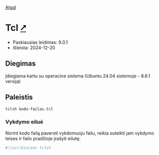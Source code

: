 [Atgal](./readme.md)

# Tcl [&#x2B67;](https://www.tcl-lang.org/)

* Paskiausias leidimas: 9.0.1
* Išleista: 2024-12-20

## Diegimas

Įdiegiama kartu su operacine sistema (Ubuntu 24.04 sistemoje - 8.6.1 versija)

## Paleistis

```bash
tclsh kodo-failas.tcl
```

### Vykdymo eiluė

Norint kodo failą paversti vykdomuoju failu, reikia suteikti jam vykdymo teises ir failo pradžioje įrašyti eilutę:

```bash
#!/usr/bin/env tclsh
```
